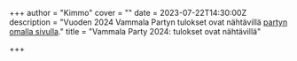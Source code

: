 +++
author = "Kimmo"
cover = ""
date = 2023-07-22T14:30:00Z
description = "Vuoden 2024 Vammala Partyn tulokset ovat nähtävillä [partyn omalla sivulla](/parties/2024-taa-tekee-valilla-tammosta/)."
title = "Vammala Party 2024: tulokset ovat nähtävillä"

+++

